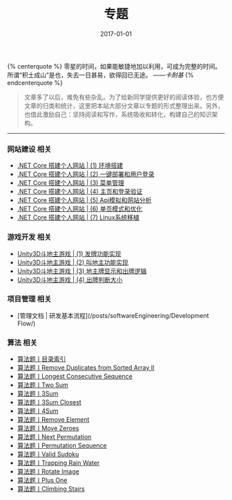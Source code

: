 ﻿---
title: 专题
date: 2017-01-01
---

{% centerquote %}
零星的时间，如果能敏捷地加以利用，可成为完整的时间。
所谓“积土成山”是也，失去一日甚易，欲得回已无途。 
*——卡耐基*
{% endcenterquote %}
>文章多了以后，难免有些杂乱。为了给新同学提供更好的阅读体验，也方便文章的归类和统计，这里把本站大部分文章以专题的形式整理出来。另外，也借此激励自己：坚持阅读和写作，系统吸收和转化，构建自己的知识架构。
---

### 网站建设 相关
- [.NET Core 搭建个人网站 | (1) 环境搭建](/posts/mywebsite/MyWebSite01/)
- [.NET Core 搭建个人网站 | (2) 一键部署和用户登录](/posts/mywebsite/MyWebSite02/)
- [.NET Core 搭建个人网站 | (3) 菜单管理](/posts/mywebsite/MyWebSite03/)
- [.NET Core 搭建个人网站 | (4) 主页和登录验证](/posts/mywebsite/MyWebSite04/)
- [.NET Core 搭建个人网站 | (5) Api模拟和网站分析](/posts/mywebsite/MyWebSite05/)
- [.NET Core 搭建个人网站 | (6) 单页模式和优化](/posts/mywebsite/MyWebSite06/)
- [.NET Core 搭建个人网站 | (7) Linux系统移植](/posts/mywebsite/MyWebSite07/)

### 游戏开发 相关
- [Unity3D斗地主游戏 | (1) 发牌功能实现](posts/chinesepoker/ChinesePoker01)
- [Unity3D斗地主游戏 | (2) 叫地主功能实现](posts/chinesepoker/ChinesePoker02)
- [Unity3D斗地主游戏 | (3) 地主牌显示和出牌逻辑](posts/chinesepoker/ChinesePoker03)
- [Unity3D斗地主游戏 | (4) 出牌判断大小](posts/chinesepoker/ChinesePoker04)

### 项目管理 相关
- [管理文档 | 研发基本流程](/posts/softwareEngineering/Development Flow/)

### 算法 相关
- [算法题丨目录索引](/posts/algorithm/)
- [算法题丨Remove Duplicates from Sorted Array II](/posts/algorithm/002.Remove.Duplicates.from.Sorted.Array.II/)
- [算法题丨Longest Consecutive Sequence](/posts/algorithm/003.Longest.Consecutive.Sequence/)
- [算法题丨Two Sum](/posts/algorithm/004.Two.Sum/)
- [算法题丨3Sum](/posts/algorithm/005.3Sum/)
- [算法题丨3Sum Closest](/posts/algorithm/006.3Sum.Closest/)
- [算法题丨4Sum](/posts/algorithm/007.4Sum/)
- [算法题丨Remove Element](/posts/algorithm/008.Remove.Element/)
- [算法题丨Move Zeroes](/posts/algorithm/009.Move.Zeroes/)
- [算法题丨Next Permutation](/posts/algorithm/010.Next.Permutation/)
- [算法题丨Permutation Sequence](/posts/algorithm/011.Permutation.Sequence/)
- [算法题丨Valid Sudoku](/posts/algorithm/012.Valid.Sudoku/)
- [算法题丨Trapping Rain Water](/posts/algorithm/013.Trapping.Rain.Water/)
- [算法题丨Rotate Image](/posts/algorithm/014.Rotate.Image/)
- [算法题丨Plus One](/posts/algorithm/015.Plus.One/)
- [算法题丨Climbing Stairs](/posts/algorithm/016.Climbing.Stairs/)